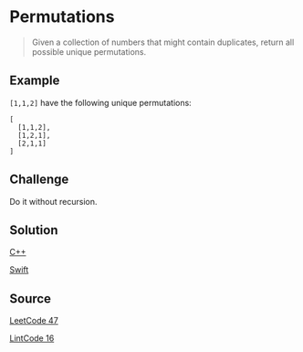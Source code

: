 # Permutations

> Given a collection of numbers that might contain duplicates, return all possible unique permutations.

## Example

`[1,1,2]` have the following unique permutations:

```
[
  [1,1,2],
  [1,2,1],
  [2,1,1]
]
```

## Challenge

Do it without recursion.

## Solution

[C++](solution1.cpp)

[Swift](solution1.swift)


## Source

[LeetCode 47](https://leetcode.com/problems/permutations/)

[LintCode 16](http://www.lintcode.com/en/problem/permutations-ii/)